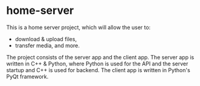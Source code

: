 # home-server

This is a home server project, which will allow the user to:
- download & upload files,
- transfer media,
and more. <br>

The project consists of the server app and the client app. The server app is written in C++ & Python, where Python is used for the API and the server startup and C++ is used for backend. The client app is written in Python's PyQt framework.